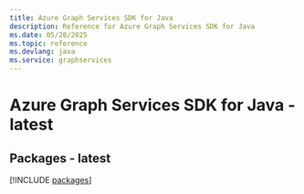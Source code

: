 ```yaml
---
title: Azure Graph Services SDK for Java
description: Reference for Azure Graph Services SDK for Java
ms.date: 05/28/2025
ms.topic: reference
ms.devlang: java
ms.service: graphservices
---
```

# Azure Graph Services SDK for Java - latest
## Packages - latest
[!INCLUDE [packages](graph-services-index.md)]